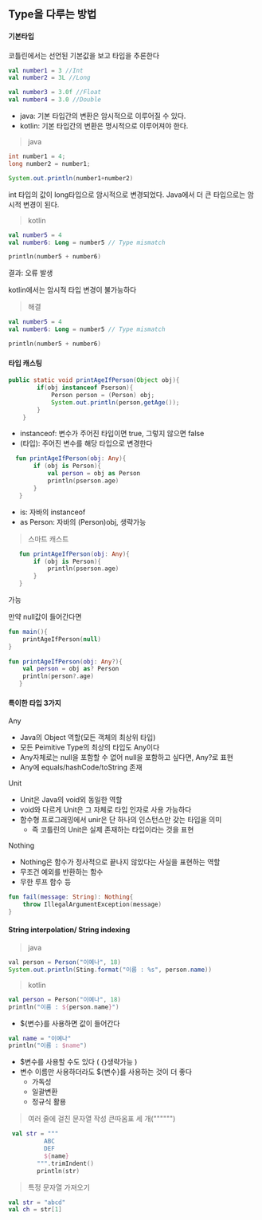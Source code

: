 ## Type을 다루는 방법

#### 기본타입

코틀린에서는 선언된 기본값을 보고 타입을 추론한다

```kotlin
val number1 = 3 //Int
val number2 = 3L //Long

val number3 = 3.0f //Float
val number4 = 3.0 //Double
```

- java: 기본 타입간의 변환은 암시적으로 이루어질 수 있다.
- kotlin: 기본 타입간의 변환은 명시적으로 이루어져야 한다.

>java
```java
int number1 = 4;
long number2 = number1;

System.out.println(number1+number2)
```
int 타입의 값이 long타입으로 암시적으로 변경되었다.
Java에서 더 큰 타입으로는 암시적 변경이 된다.

>kotlin
```kotlin
val number5 = 4
val number6: Long = number5 // Type mismatch

println(number5 + number6)
```
결과: 오류 발생

kotlin에서는 암시적 타입 변경이 불가능하다

> 해결
```kotlin
val number5 = 4
val number6: Long = number5 // Type mismatch

println(number5 + number6)
```

#### 타입 캐스팅
    
```java
public static void printAgeIfPerson(Object obj){
        if(obj instanceof Pserson){
            Person person = (Person) obj;
            System.out.println(person,getAge());
        }
    }
```
- instanceof: 변수가 주어진 타입이면 true, 그렇지 않으면 false
- (타입): 주어진 변수를 해당 타입으로 변경한다


```kotlin
  fun printAgeIfPerson(obj: Any){
       if (obj is Person){
           val person = obj as Person
           println(pserson.age)
       }
   }
```
- is: 자바의 instanceof
- as Person: 자바의 (Person)obj, 생략가능

> 스마트 캐스트
```kotlin
   fun printAgeIfPerson(obj: Any){
       if (obj is Person){
           println(pserson.age)
       }
   }

```
가능

만약 null값이 들어간다면

```kotlin
fun main(){
    printAgeIfPerson(null)
}   
   
fun printAgeIfPerson(obj: Any?){
    val person = obj as? Person
    println(person?.age)
   }
```

#### 특이한 타입 3가지

Any

- Java의 Object 역할(모든 객체의 최상위 타입)
- 모든 Peimitive Type의 최상의 타입도 Any이다
- Any자체로는 null을 포함할 수 없어 null을 포함하고 싶다면, Any?로 표현
- Any에 equals/hashCode/toString 존재

Unit

- Unit은 Java의 void외 동일한 역할
- void와 다르게 Unit은 그 자체로 타입 인자로 사용 가능하다
- 함수형 프로그래밍에서 unir은 단 하나의 인스턴스만 갖는 타입을 의미
  - 즉 코틀린의 Unit은 실제 존재하는 타입이라는 것을 표현

Nothing

- Nothing은 함수가 정사적으로 끝나지 않았다는 사실을 표현하는 역할
- 무조건 예외를 반환하는 함수
- 무한 루프 함수 등
    
```kotlin
fun fail(message: String): Nothing{
    throw IllegalArgumentException(message)
}
```

#### String interpolation/ String indexing

>java
```java
val person = Person("이예나", 18)
System.out.println(Sting.format("이름 : %s", person.name))
```

>kotlin
```kotlin
val person = Person("이예나", 18)
println("이름 : ${person.name}")
```
- ${변수}를 사용하면 값이 들어간다

```kotlin
val name = "이예나"
println("이름 : $name")
```
- $변수를 사용할 수도 있다 ( {}생략가능 )
- 변수 이름만 사용하더라도 ${변수}를 사용하는 것이 더 좋다
    - 가독성
    - 일괄변환
    - 정규식 활용


> 여러 줄에 걸친 문자열 작성 큰따옴표 세 개("""""")
```kotlin
 val str = """
          ABC
          DEF
          ${name}
        """.trimIndent()
        println(str)
```

> 특정 문자열 가져오기

```kotlin
val str = "abcd"
val ch = str[1]
```